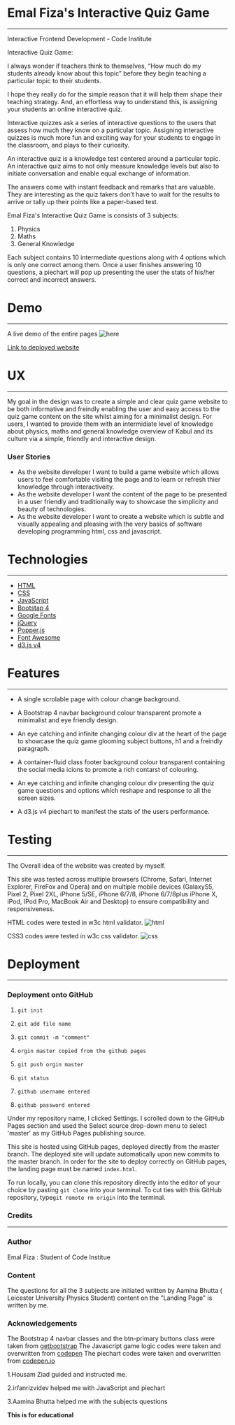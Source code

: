 # Emal Fiza's Interactive Quiz Game

-----

Interactive Frontend Development - Code Institute

Interactive Quiz Game: 

I always wonder if teachers think to themselves, “How much do my students already know about this topic” before they begin teaching a particular topic to their students.

I hope they really do for the simple reason that it will help them shape their teaching strategy. And, an effortless way to understand this, is assigning your students an online interactive quiz.

Interactive quizzes ask a series of interactive questions to the users that assess how much they know on a particular topic. Assigning interactive quizzes is much more fun and exciting way for your students to engage in the classroom, and plays to their curiosity.

An interactive quiz is a knowledge test centered around a particular topic. An interactive quiz aims to not only measure knowledge levels but also to initiate conversation and enable equal exchange of information.

The answers come with instant feedback and remarks that are valuable. They are interesting as the quiz takers don’t have to wait for the results to arrive or tally up their points like a paper-based test.

Emal Fiza's Interactive Quiz Game is consists of 3 subjects: 
1. Physics
2. Maths 
3. General Knowledge

Each subject contains 10 intermediate questions along with 4 options which is only one correct among them. Once a user finishes answering 10 questions, a piechart will pop up presenting the user the stats of his/her correct and incorrect answers.


# Demo

----

A live demo of the entire pages ![here]()

[Link to deployed website]()


# UX

-----

My goal in the design was to create a simple and clear quiz game website to be both informative and freindly enabling the user and easy access to the quiz game content on the site whilst aiming for a minimalist design.
For users, I wanted to provide them with an intermidiate level of knowledge about physics, maths and general knowledge overview of Kabul and its culture via a simple, friendly and interactive design.


### User Stories

* As the website developer I want to build a game website which allows users to feel comfortable visiting the page and to learn or refresh thier knowledge through interactiveity.
* As the website developer I want the content of the page to be presented in a user friendly and traditionally way to showcase the simplicity and beauty of technologies.
* As the website developer I want to create a website which is subtle and visually appealing and pleasing with the very basics of software developing programming html, css and javascript.


# Technologies

------

- [HTML](https://www.wikipedia.com/HTML)
- [CSS](https://en.wikipedia.org/wiki/Cascading_Style_Sheets)
- [JavaScript](https://www.javascript.com/)
- [Bootstap 4](https://getbootstrap.com/) 
- [Google Fonts](https://fonts.google.com/)
- [jQuery](https://jquery.com/)
- [Popper.js](https://cdnjs.com/#)
- [Font Awesome](https://fontawesome.com/)
- [d3.js v4](https://d3js.org/)


# Features

---

* A single scrolable page with colour change background.

* A Bootstrap 4 navbar background colour transparent promote a minimalist and eye friendly design.

* An eye catching and infinite changing colour div at the heart of the page to showcase the quiz game glooming subject buttons, h1 and a freindly paragraph.

* A container-fluid class footer background colour transparent containing the social media icions to promote a rich contarst of colouring.

* An eye catching and infinite changing colour div presenting the quiz game questions and options which reshape and response to all the screen sizes. 

* A d3.js v4 piechart to manifest the stats of the users performance.


# Testing

----

The Overall idea of the website was created by myself. 

This site was tested across multiple browsers (Chrome, Safari, Internet Explorer, FireFox and Opera) and on multiple mobile devices (GalaxyS5, Pixel 2, Pixel 2XL, iPhone 5/SE, iPhone 6/7/8, iPhone 6/7/8plus iPhone X, iPod, IPod Pro, MacBook Air and Desktop) to ensure compatibility and responsiveness.

HTML codes were tested in w3c html validator. ![html](html.png)

CSS3 codes were tested in w3c css validator. ![css](css.png)


# Deployment

----
### Deployment onto GitHub

1. `git init`

2. `git add file name`

3. `git commit -m "comment"`

4. `orgin master copied from the github pages`

5. `git push orgin master`

6. `git status`

7. `github username entered`

8. `github password entered`

Under my repository name, I clicked Settings. I scrolled down to the GitHub Pages section and used the Select source drop-down menu to select 'master' as my GitHub Pages publishing source.

This site is hosted using GitHub pages, deployed directly from the master branch. The deployed site will update automatically upon new commits to the master branch. In order for the site to deploy correctly on GitHub pages, the landing page must be named `index.html`.

To run locally, you can clone this repository directly into the editor of your choice by pasting `git clone` into your terminal. To cut ties with this GitHub repository, type`git remote rm origin` into the terminal.


### Credits

-----

### Author

Emal Fiza : Student of Code Institue 

### Content

The questions for all the 3 subjects are initiated written by Aamina Bhutta ( Leicester University Physics Student) content on the "Landing Page" is written by me.

### Acknowledgements
The Bootstrap 4 navbar classes and the btn-primary buttons class were taken from [getbootstrap](https://startbootstrap.com/snippets/full-image-background/)
The Javascript game logic codes were taken and overwritten from [codepen](https://codepen.io/kwikimart/pen/VjQQNK)
The piechart codes were taken and overwritten from [codepen.io](https://codepen.io/zakariachowdhury/pen/OWdyjq?editors=0110)

1.Housam Ziad guided and instructed me.

2.irfanrizvidev helped me with JavaScript and piechart

3.Aamina Bhutta helped me with the subjects questions




**This is for educational**
